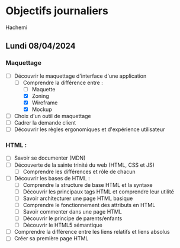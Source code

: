 # Objectifs journaliers

Hachemi

## Lundi 08/04/2024

### Maquettage

- [ ] Découvrir le maquettage d'interface d'une application
  - [ ] Comprendre la différence entre :
    - [ ] Maquette
    - [x] Zoning <!--- le faire de definire grossierement les emplacement des element -->
    - [x] Wireframe <!--- la creation de la structure sans avoir des designe dedans mais en ajoutant les texte -->
    - [x] Mockup <!--- le design est la mais on a pas encore le fonctionement de different bouton/lien -->
- [ ] Choix d'un outil de maquettage
- [ ] Cadrer la demande client
- [ ] Découvrir les règles ergonomiques et d'expérience utilisateur

### HTML :

- [ ] Savoir se documenter (MDN)
- [ ] Découverte de la sainte trinité du web (HTML, CSS et JS)
  - [ ] Comprendre les différences et rôle de chacun
- [ ] Découvrir les bases de HTML :
  - [ ] Comprendre la structure de base HTML et la syntaxe
  - [ ] Découvrir les principaux tags HTML et comprendre leur utilité
  - [ ] Savoir architecturer une page HTML basique
  - [ ] Comprendre le fonctionnement des attributs en HTML
  - [ ] Savoir commenter dans une page HTML
  - [ ] Découvrir le principe de parents/enfants
  - [ ] Découvrir le HTML5 sémantique
- [ ] Comprendre la différence entre les liens relatifs et liens absolus
- [ ] Créer sa première page HTML
